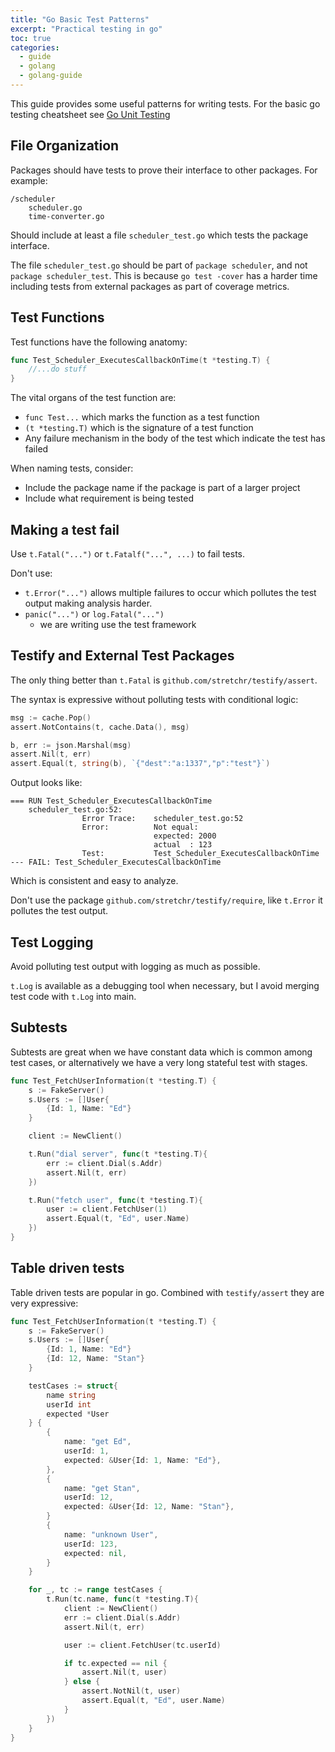 ```yaml
---
title: "Go Basic Test Patterns"
excerpt: "Practical testing in go"
toc: true
categories:
  - guide
  - golang
  - golang-guide
---
```


This guide provides some useful patterns for writing tests. For the basic go testing cheatsheet see [Go Unit Testing](../2020-12-01-golangUnitTests)

## File Organization

Packages should have tests to prove their interface to other packages. For example:

```
/scheduler
    scheduler.go
    time-converter.go
```

Should include at least a file `scheduler_test.go` which tests the package interface.

The file `scheduler_test.go` should be part of `package scheduler`, and not `package scheduler_test`. This is because `go test -cover` has a harder time including tests from external packages as part of coverage metrics.

## Test Functions

Test functions have the following anatomy:
```go
func Test_Scheduler_ExecutesCallbackOnTime(t *testing.T) {
    //...do stuff
}
```

The vital organs of the test function are:
* `func Test...` which marks the function as a test function
* `(t *testing.T)` which is the signature of a test function
* Any failure mechanism in the body of the test which indicate the test has failed

When naming tests, consider:
* Include the package name if the package is part of a larger project
* Include what requirement is being tested

## Making a test fail

Use `t.Fatal("...")` or `t.Fatalf("...", ...)` to fail tests.

Don't use:
* `t.Error("...")` allows multiple failures to occur which pollutes the test output making analysis harder.
* `panic("...")` or `log.Fatal("...")` 
    * we are writing use the test framework

## Testify and External Test Packages

The only thing better than `t.Fatal` is `github.com/stretchr/testify/assert`.

The syntax is expressive without polluting tests with conditional logic:
```go
msg := cache.Pop()
assert.NotContains(t, cache.Data(), msg)

b, err := json.Marshal(msg)
assert.Nil(t, err)
assert.Equal(t, string(b), `{"dest":"a:1337","p":"test"}`)
```

Output looks like:
```
=== RUN Test_Scheduler_ExecutesCallbackOnTime
    scheduler_test.go:52:
                Error Trace:    scheduler_test.go:52
                Error:          Not equal:
                                expected: 2000
                                actual  : 123
                Test:           Test_Scheduler_ExecutesCallbackOnTime
--- FAIL: Test_Scheduler_ExecutesCallbackOnTime
```

Which is consistent and easy to analyze.

Don't use the package `github.com/stretchr/testify/require`, like `t.Error` it pollutes the test output.

## Test Logging

Avoid polluting test output with logging as much as possible.

`t.Log` is available as a debugging tool when necessary, but I avoid merging test code with `t.Log` into main.

## Subtests

Subtests are great when we have constant data which is common among test cases, or alternatively we have a very long stateful test with stages.

```go
func Test_FetchUserInformation(t *testing.T) {
    s := FakeServer()
    s.Users := []User{
        {Id: 1, Name: "Ed"}
    }

    client := NewClient()

    t.Run("dial server", func(t *testing.T){
        err := client.Dial(s.Addr)
        assert.Nil(t, err)
    })

    t.Run("fetch user", func(t *testing.T){
        user := client.FetchUser(1)
        assert.Equal(t, "Ed", user.Name)
    })
}
```

## Table driven tests

Table driven tests are popular in go. Combined with `testify/assert` they are very expressive:

```go
func Test_FetchUserInformation(t *testing.T) {
    s := FakeServer()
    s.Users := []User{
        {Id: 1, Name: "Ed"}
        {Id: 12, Name: "Stan"}
    }

    testCases := struct{
        name string
        userId int
        expected *User
    } {
        {
            name: "get Ed",
            userId: 1,
            expected: &User{Id: 1, Name: "Ed"},
        },
        {
            name: "get Stan",
            userId: 12,
            expected: &User{Id: 12, Name: "Stan"},
        }
        {
            name: "unknown User",
            userId: 123,
            expected: nil,
        }
    }

    for _, tc := range testCases {
        t.Run(tc.name, func(t *testing.T){
            client := NewClient()
            err := client.Dial(s.Addr)
            assert.Nil(t, err)

            user := client.FetchUser(tc.userId)

            if tc.expected == nil {
                assert.Nil(t, user)
            } else {
                assert.NotNil(t, user)
                assert.Equal(t, "Ed", user.Name)
            }
        })
    }
}
```

